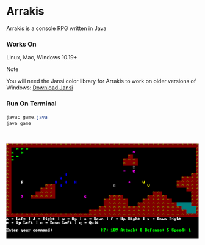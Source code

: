 # Arrakis

Arrakis is a console RPG written in Java

### Works On

Linux, Mac, Windows 10.19+

>[!NOTE]
>You will need the Jansi color library for Arrakis to work on older versions of Windows: [Download Jansi](https://fusesource.github.io/jansi/)

### Run On Terminal

```java
javac game.java
java game
```

<p><br></p> 

![screenshot of Arrakis gameplay](arrakis640.png) 
